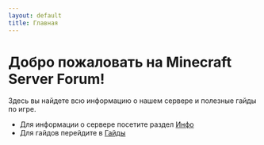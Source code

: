 ```yaml
---
layout: default
title: Главная
---
```


# Добро пожаловать на Minecraft Server Forum!

Здесь вы найдете всю информацию о нашем сервере и полезные гайды по игре.

- Для информации о сервере посетите раздел [Инфо](info.md)
- Для гайдов перейдите в [Гайды](guides/)
